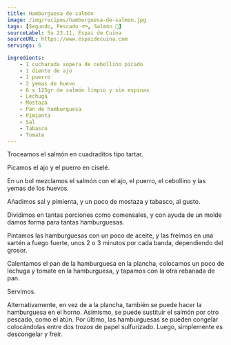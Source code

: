 ```yaml
---
title: Hamburguesa de salmón
image: /img/recipes/hamburguesa-de-salmon.jpg
tags: [Segundo, Pescado 🐟, Salmón 🍣]
sourceLabel: Su 23.11, Espai de Cuina
sourceURL: https://www.espaidecuina.com
servings: 6

ingredients:
    - 1 cucharada sopera de cebollino picado
    - 1 diente de ajo
    - 1 puerro
    - 2 yemas de huevo
    - 6 x 125gr de salmón limpio y sin espinas
    - Lechuga
    - Mostaza
    - Pan de hamburguesa
    - Pimienta
    - Sal
    - Tabasco
    - Tomate
---
```


Troceamos el salmón en cuadraditos tipo tartar.

Picamos el ajo y el puerro en ciselé.

En un bol mezclamos el salmón con el ajo, el puerro, el cebollino y las yemas
de los huevos.

Añadimos sal y pimienta, y un poco de mostaza y tabasco, al gusto.

Dividimos en tantas porciones como comensales, y con ayuda de un molde damos
forma para tantas hamburguesas.

Pintamos las hamburguesas con un poco de aceite, y las freímos en una sartén a
fuego fuerte, unos 2 o 3 minutos por cada banda, dependiendo del grosor.

Calentamos el pan de la hamburguesa en la plancha, colocamos un poco de lechuga
y tomate en la hamburguesa, y tapamos con la otra rebanada de pan.

Servimos.

Alternativamente, en vez de a la plancha, también se puede hacer la hamburguesa
en el horno. Asímismo, se puede sustituir el salmón por otro pescado, como el
atún. Por último, las hamburguesas se pueden congelar colocándolas entre dos
trozos de papel sulfurizado. Luego, simplemente es descongelar y freír.
